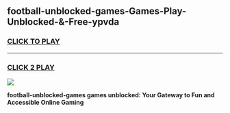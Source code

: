 
## football-unblocked-games-Games-Play-Unblocked-&-Free-ypvda
<h3>
<a href="https://premium76.site?title=football-unblocked-games&ref=24A">CLICK TO PLAY</a></h3>
<hr>

<h3>
<a href="https://premium76.site?title=football-unblocked-games&ref=24A">CLICK 2 PLAY</a>
  
</h3>

<a href="https://premium76.site?title=football-unblocked-games&ref=24A"><img src="https://clearcache.store/games.png"></a>


**football-unblocked-games games unblocked: Your Gateway to Fun and Accessible Online Gaming**
